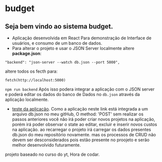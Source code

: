 # budget

## Seja bem vindo ao sistema budget.
 
 - Aplicação desenvolvida em React Para demonstração de Interface de usuários, e consumo de um banco de dados.
 - Para alterar o projeto e usar o JSON Server localmente altere **package.json**:
 
 ~~~
 "backend": "json-server --watch db.json --port 5000",
 ~~~
 
 altere todos os fecth para:
 ~~~
 fetch(http://localhost:5000)
 ~~~
 
 `npm run backend` Após isso podera integrar a aplicação com o JSON server e poderá editar os dados do banco de Dados no `db.json` através da aplicação localmente.
 
 - [teste da aplicação](https://budget-app.alamovinicius.repl.co). Como a aplicação neste link está integrada a um arquivo db.json no meu gitHub, O method: 'POST' sem realizar os passos
 anteriores você não irá poder criar novos projetos na aplicação, porém irá poder observar o state ao editar, excluir e inserir novos custos na aplicação. ao recarregar o projeto irá
 carregar os dados presentes db.json do meu repositório novamente. mas os processos de CRUD não devem ser desconsiderados pois estão presente no proojeto e serão melhor desenvolvido futuramente.
 
 projeto baseado no curso do yt, Hora de codar. 
